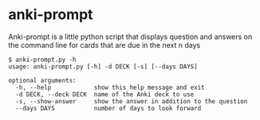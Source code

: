 # anki-prompt

Anki-prompt is a little python script
that displays question and answers on
the command line for cards that are due
in the next n days

```
$ anki-prompt.py -h
usage: anki-prompt.py [-h] -d DECK [-s] [--days DAYS]

optional arguments:
  -h, --help            show this help message and exit
  -d DECK, --deck DECK  name of the Anki deck to use
  -s, --show-answer     show the answer in addition to the question
  --days DAYS           number of days to look forward
```

